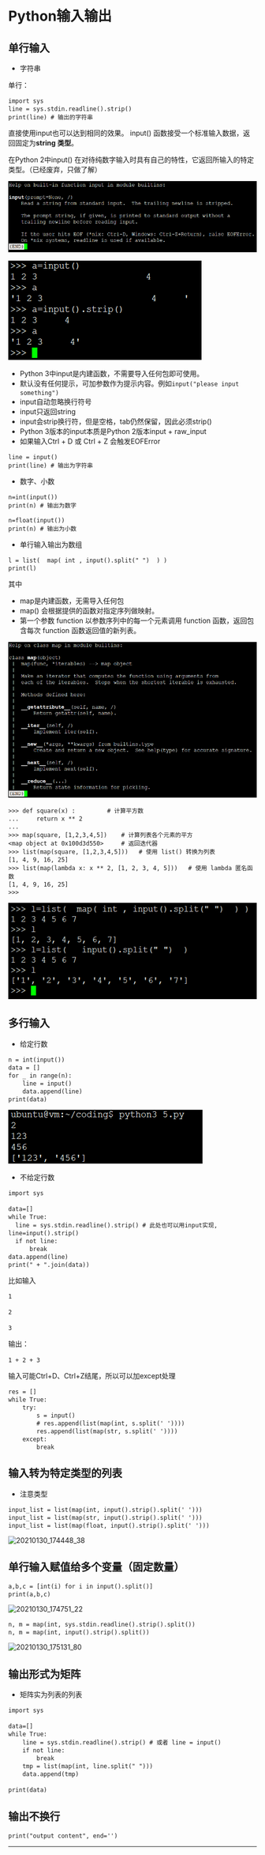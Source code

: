 # Python输入输出

## 单行输入

* 字符串

单行：

```
import sys
line = sys.stdin.readline().strip()
print(line) # 输出的字符串
```

直接使用input也可以达到相同的效果。 input() 函数接受一个标准输入数据，返回固定为**string 类型**。

在Python 2中input() 在对待纯数字输入时具有自己的特性，它返回所输入的特定类型。（已经废弃，只做了解）

![20210130_163738_44](image/20210130_163738_44.png)

![20210130_170527_66](image/20210130_170527_66.png)

* Python 3中input是内建函数，不需要导入任何包即可使用。
* 默认没有任何提示，可加参数作为提示内容。例如```input("please input something")```
* input自动忽略换行符号
* input只返回string
* input会strip换行符，但是空格，tab仍然保留，因此必须strip()
* Python 3版本的input本质是Python 2版本input + raw_input
* 如果输入Ctrl + D 或 Ctrl + Z 会触发EOFError

```
line = input()
print(line) # 输出为字符串
```

* 数字、小数

```
n=int(input())
print(n) # 输出为数字
```

```
n=float(input())
print(n) # 输出为小数
```

* 单行输入输出为数组

```
l = list(  map( int , input().split(" ")  ) )
print(l)
```

其中

* map是内建函数，无需导入任何包
* map() 会根据提供的函数对指定序列做映射。
* 第一个参数 function 以参数序列中的每一个元素调用 function 函数，返回包含每次 function 函数返回值的新列表。

![20210130_165351_82](image/20210130_165351_82.png)

```
>>> def square(x) :         # 计算平方数
...     return x ** 2
...
>>> map(square, [1,2,3,4,5])    # 计算列表各个元素的平方
<map object at 0x100d3d550>     # 返回迭代器
>>> list(map(square, [1,2,3,4,5]))   # 使用 list() 转换为列表
[1, 4, 9, 16, 25]
>>> list(map(lambda x: x ** 2, [1, 2, 3, 4, 5]))   # 使用 lambda 匿名函数
[1, 4, 9, 16, 25]
>>>
```

![20210130_165303_26](image/20210130_165303_26.png)


## 多行输入

* 给定行数

```
n = int(input())
data = []
for _ in range(n):
    line = input()
    data.append(line)
print(data)
```

![20210130_173834_48](image/20210130_173834_48.png)

* 不给定行数

```
import sys

data=[]
while True:
  line = sys.stdin.readline().strip() # 此处也可以用input实现, line=input().strip()
  if not line:
      break
data.append(line)
print(" + ".join(data))
```

比如输入
```
1

2

3
```
输出：

```1 + 2 + 3```

输入可能Ctrl+D、Ctrl+Z结尾，所以可以加except处理

```
res = []
while True:
    try:
        s = input()
        # res.append(list(map(int, s.split(' '))))
        res.append(list(map(str, s.split(' '))))
    except:
        break
```

## 输入转为特定类型的列表

* 注意类型

```
input_list = list(map(int, input().strip().split(' ')))
input_list = list(map(str, input().strip().split(' ')))
input_list = list(map(float, input().strip().split(' ')))
```
![20210130_174448_38](image/20210130_174448_38.png)

## 单行输入赋值给多个变量（固定数量）

```
a,b,c = [int(i) for i in input().split()]
print(a,b,c)
```

![20210130_174751_22](image/20210130_174751_22.png)

```
n, m = map(int, sys.stdin.readline().strip().split())
n, m = map(int, input().strip().split())
```

![20210130_175131_80](image/20210130_175131_80.png) 


## 输出形式为矩阵

* 矩阵实为列表的列表

```
import sys

data=[]
while True:
    line = sys.stdin.readline().strip() # 或者 line = input()
    if not line:
        break
    tmp = list(map(int, line.split(" ")))
    data.append(tmp)

print(data)
```

## 输出不换行

```
print("output content", end='')
```

---
